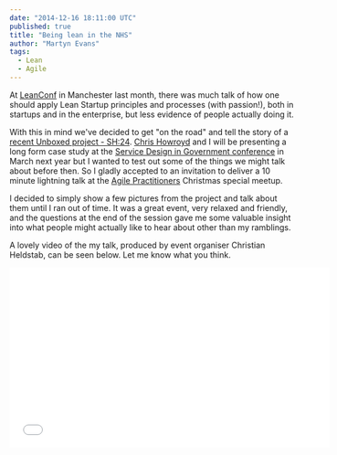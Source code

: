 ```yaml
---
date: "2014-12-16 18:11:00 UTC"
published: true
title: "Being lean in the NHS"
author: "Martyn Evans"
tags:
  - Lean
  - Agile
---
```


At [LeanConf](http://www.leanconf.co.uk/) in Manchester last month, there was much talk of how one should apply Lean Startup principles and processes (with passion!), both in startups and in the enterprise, but less evidence of people actually doing it.

With this in mind we've decided to get "on the road" and tell the story of a [recent Unboxed project - SH:24](/case-studies/sh24). [Chris Howroyd](https://www.linkedin.com/pub/chris-howroyd/2b/783/899) and I will be presenting a long form case study at the [Service Design in Government conference](http://govservicedesign.net/2015/) in March next year but I wanted to test out some of the things we might talk about before then. So I gladly accepted to an invitation to deliver a 10 minute lightning talk at the [Agile Practitioners](http://www.meetup.com/AgilePractitioners/) Christmas special meetup.

I decided to simply show a few pictures from the project and talk about them until I ran out of time. It was a great event, very relaxed and friendly, and the questions at the end of the session gave me some valuable insight into what people might actually like to hear about other than my ramblings.

A lovely video of the my talk, produced by event organiser Christian Heldstab, can be seen below. Let me know what you think.

<iframe width="560" height="315" src="//www.youtube.com/embed/HtStWAvcx5M" frameborder="0" allowfullscreen></iframe>
